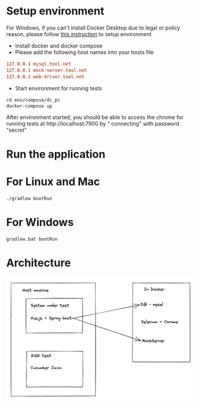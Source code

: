 # Setup environment

For Windows, if you can't install Docker Desktop due to legal or policy reason, please
follow [this instruction](windows_without_docker_desktop.md) to setup environment

* Install docker and docker compose
* Please add the following host names into your hosts file

```ini
127.0.0.1 mysql.tool.net
127.0.0.1 mock-server.tool.net
127.0.0.1 web-driver.tool.net
```

* Start environment for running tests

```shell
cd env/compose/dc_pc
docker-compose up
```

After environment started, you should be able to access the chrome for running tests at http://localhost:7900 by "
connecting" with password "secret"

# Run the application

# For Linux and Mac

```shell
./gradlew bootRun
```

# For Windows

```shell
gradlew.bat bootRun
```

# Architecture
![](arch.jpg)